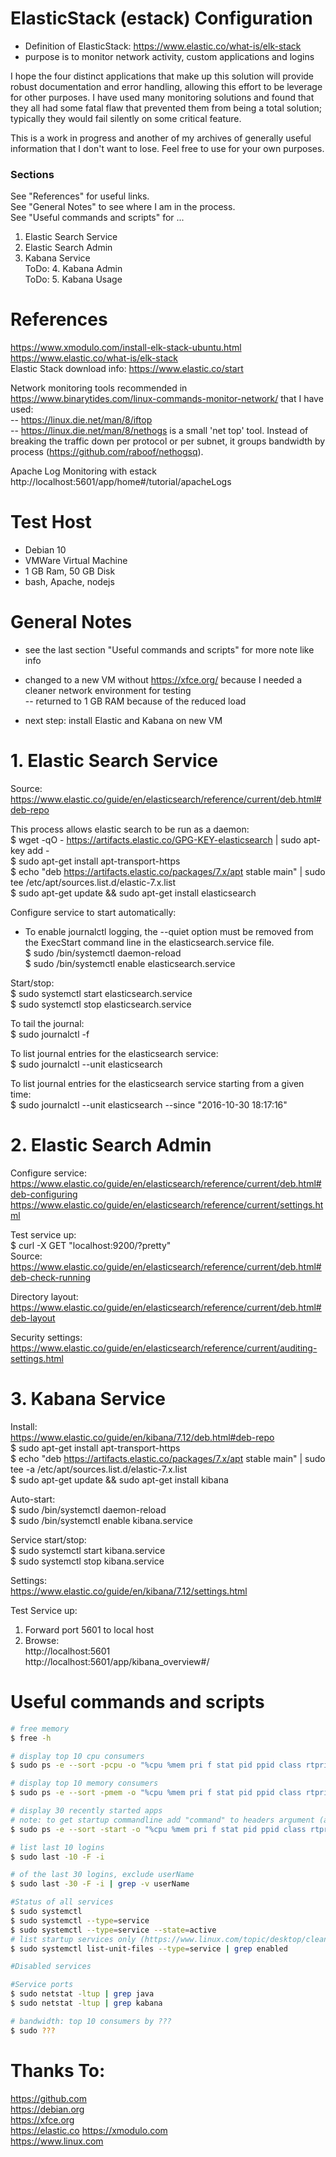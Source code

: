 # ElasticStack (estack) Configuration
- Definition of ElasticStack: https://www.elastic.co/what-is/elk-stack
- purpose is to monitor network activity, custom applications and logins

I hope the four distinct applications that make up this solution will provide robust documentation and error handling, allowing this effort to be leverage for other purposes.  I have used many  monitoring solutions and found that they all had some fatal flaw that prevented them from being a total solution; typically they would fail silently on some critical feature.  

This is a work in progress and another of my archives of generally useful information that I don't want to lose.  Feel free to use for your own purposes.  

### Sections  
See "References" for useful links.  
See "General Notes" to see where I am in the process.  
See "Useful commands and scripts" for ...  

1. Elastic Search Service
2. Elastic Search Admin  
3. Kabana Service  
ToDo: 4. Kabana Admin  
ToDo: 5. Kabana Usage  

# References
https://www.xmodulo.com/install-elk-stack-ubuntu.html  
https://www.elastic.co/what-is/elk-stack  
Elastic Stack download info: https://www.elastic.co/start  


Network monitoring tools recommended in https://www.binarytides.com/linux-commands-monitor-network/
 that I have used:  
 --  https://linux.die.net/man/8/iftop  
 --  https://linux.die.net/man/8/nethogs is a small 'net top' tool. Instead of breaking the traffic down per protocol or per subnet, it groups bandwidth by process (https://github.com/raboof/nethogsq).


Apache Log Monitoring with estack  
http://localhost:5601/app/home#/tutorial/apacheLogs  
  


# Test Host
- Debian 10   
- VMWare Virtual Machine  
- 1 GB Ram, 50 GB Disk  
- bash, Apache, nodejs  



# General Notes
- see the last section "Useful commands and scripts" for more note like info  

- changed to a new VM without https://xfce.org/ because I needed a cleaner network environment for testing  
-- returned to 1 GB RAM because of the reduced load  

- next step: install Elastic and Kabana on new VM  


# 1. Elastic Search Service
Source: https://www.elastic.co/guide/en/elasticsearch/reference/current/deb.html#deb-repo 

This process allows elastic search to be run as a daemon:  
$ wget -qO - https://artifacts.elastic.co/GPG-KEY-elasticsearch | sudo apt-key add -  
$ sudo apt-get install apt-transport-https  
$ echo "deb https://artifacts.elastic.co/packages/7.x/apt stable main" | sudo tee /etc/apt/sources.list.d/elastic-7.x.list  
$ sudo apt-get update && sudo apt-get install elasticsearch  


Configure service to start automatically:
- To enable journalctl logging, the --quiet option must be removed from the ExecStart command line in the elasticsearch.service file.   
$ sudo /bin/systemctl daemon-reload  
$ sudo /bin/systemctl enable elasticsearch.service  

Start/stop:  
$ sudo systemctl start elasticsearch.service  
$ sudo systemctl stop elasticsearch.service  

To tail the journal:  
$ sudo journalctl -f  

To list journal entries for the elasticsearch service:  
$ sudo journalctl --unit elasticsearch  

To list journal entries for the elasticsearch service starting from a given time:  
$ sudo journalctl --unit elasticsearch --since  "2016-10-30 18:17:16"  


# 2. Elastic Search Admin  

Configure service:   
https://www.elastic.co/guide/en/elasticsearch/reference/current/deb.html#deb-configuring  
https://www.elastic.co/guide/en/elasticsearch/reference/current/settings.html  

Test service up:  
$ curl -X GET "localhost:9200/?pretty"  
Source: https://www.elastic.co/guide/en/elasticsearch/reference/current/deb.html#deb-check-running  

Directory layout:  
https://www.elastic.co/guide/en/elasticsearch/reference/current/deb.html#deb-layout  

Security settings:  
https://www.elastic.co/guide/en/elasticsearch/reference/current/auditing-settings.html  



# 3. Kabana Service  

Install:  
https://www.elastic.co/guide/en/kibana/7.12/deb.html#deb-repo  
$ sudo apt-get install apt-transport-https  
$ echo "deb https://artifacts.elastic.co/packages/7.x/apt stable main" | sudo tee -a /etc/apt/sources.list.d/elastic-7.x.list  
$ sudo apt-get update && sudo apt-get install kibana  
  
Auto-start:  
$ sudo /bin/systemctl daemon-reload  
$ sudo /bin/systemctl enable kibana.service  
  
Service start/stop:  
$ sudo systemctl start kibana.service  
$ sudo systemctl stop kibana.service  
  
Settings:  
https://www.elastic.co/guide/en/kibana/7.12/settings.html  
  
Test Service up:  
1. Forward port 5601 to local host  
2. Browse:   
http://localhost:5601  
http://localhost:5601/app/kibana_overview#/  




# Useful commands and scripts

```Bash
# free memory	
$ free -h   
```

```Bash
# display top 10 cpu consumers
$ sudo ps -e --sort -pcpu -o "%cpu %mem pri f stat pid ppid class rtprio ni pri psr start user comm time tty" | head -n 10

# display top 10 memory consumers
$ sudo ps -e --sort -pmem -o "%cpu %mem pri f stat pid ppid class rtprio ni pri psr start user comm time tty" | head -n 10

# display 30 recently started apps
# note: to get startup commandline add "command" to headers argument (after tty and before last ")
$ sudo ps -e --sort -start -o "%cpu %mem pri f stat pid ppid class rtprio ni pri psr start user comm time tty" | tail -n 30  

# list last 10 logins  
$ sudo last -10 -F -i

# of the last 30 logins, exclude userName  
$ sudo last -30 -F -i | grep -v userName  

```

```Bash
#Status of all services
$ sudo systemctl  
$ sudo systemctl --type=service 
$ sudo systemctl --type=service --state=active
# list startup services only (https://www.linux.com/topic/desktop/cleaning-your-linux-startup-process/)
$ sudo systemctl list-unit-files --type=service | grep enabled
```  

```Bash
#Disabled services
```  

```Bash
#Service ports
$ sudo netstat -ltup | grep java
$ sudo netstat -ltup | grep kabana
```  

```Bash
# bandwidth: top 10 consumers by ???
$ sudo ???
```


  
	
# Thanks To:  
https://github.com    
https://debian.org    
https://xfce.org   
https://elastic.co
https://xmodulo.com  
https://www.linux.com  
